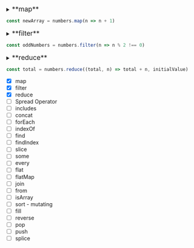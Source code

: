 <details>
  <summary>
    <span style="font-size: 125%">**map**</span>
  </summary>
  <br />
  Takes one parameter, a function that is called on every element of the array. It returns a new array
</details>

```javascript
const newArray = numbers.map(n => n + 1)
```

<details>
  <summary>
    <span style="font-size: 125%">**filter**</span>
  </summary>
  <br />
  Takes a function as its only parameter that is called on every element of the array. Based on the boolean value returned the element is kept or removed
</details>

```javascript
const oddNumbers = numbers.filter(n => n % 2 !== 0)
```

<details>
  <summary>
    <span style="font-size: 125%">**reduce**</span>
  </summary>
  <br />
  Takes an array of values and combine them into one value
</details>

```javascript
const total = numbers.reduce((total, n) => total + n, initialValue)
```

- [x] map
- [x] filter
- [x] reduce
- [ ] Spread Operator
- [ ] includes
- [ ] concat
- [ ] forEach
- [ ] indexOf
- [ ] find
- [ ] findIndex
- [ ] slice
- [ ] some
- [ ] every
- [ ] flat
- [ ] flatMap
- [ ] join
- [ ] from
- [ ] isArray
- [ ] sort - mutating
- [ ] fill
- [ ] reverse
- [ ] pop
- [ ] push
- [ ] splice
